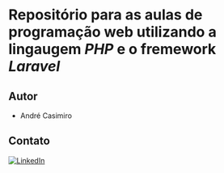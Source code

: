 # Repositório para as aulas de programação web utilizando a lingaugem ***PHP*** e o fremework ***Laravel***

## Autor
- André Casimiro

## Contato
[![LinkedIn](https://img.shields.io/badge/LinkedIn-0077B5?style=for-the-badge&logo=linkedin&logoColor=white)](https://www.linkedin.com/in/andre-casimiro-63425a283/)